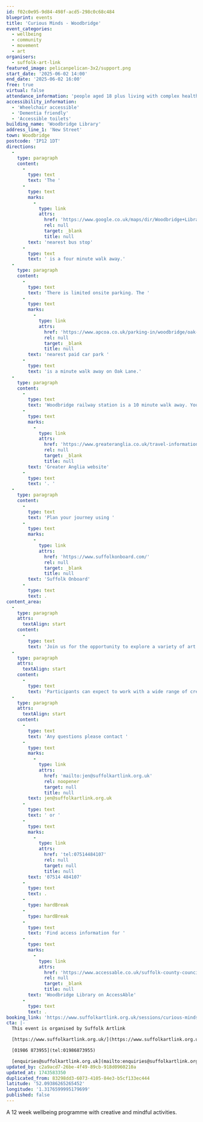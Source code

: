 ```yaml
---
id: f02c0e95-9d84-498f-acd5-298c0c68c484
blueprint: events
title: 'Curious Minds - Woodbridge'
event_categories:
  - wellbeing
  - community
  - movement
  - art
organisers:
  - suffolk-art-link
featured_image: pelicanpelican-3x2/support.png
start_date: '2025-06-02 14:00'
end_date: '2025-06-02 16:00'
free: true
virtual: false
attendance_information: 'people aged 18 plus living with complex health needs'
accessibility_information:
  - 'Wheelchair accessible'
  - 'Dementia friendly'
  - 'Accessible toilets'
building_name: 'Woodbridge Library'
address_line_1: 'New Street'
town: Woodbridge
postcode: 'IP12 1DT'
directions:
  -
    type: paragraph
    content:
      -
        type: text
        text: 'The '
      -
        type: text
        marks:
          -
            type: link
            attrs:
              href: 'https://www.google.co.uk/maps/dir/Woodbridge+Library/Church,+Woodbridge+IP12+1EB/@52.0928912,1.3171752,17z/data=!4m14!4m13!1m5!1m1!1s0x47d99c83f4f78655:0x6c098c29b12f2330!2m2!1d1.3176273!2d52.0937547!1m5!1m1!1s0x47d99c839050651d:0x48fe51bc8d2a782d!2m2!1d1.31896!2d52.094467!3e2?entry=ttu&g_ep=EgoyMDI1MDMzMC4wIKXMDSoASAFQAw%3D%3D'
              rel: null
              target: _blank
              title: null
        text: 'nearest bus stop'
      -
        type: text
        text: ' is a four minute walk away.'
  -
    type: paragraph
    content:
      -
        type: text
        text: 'There is limited onsite parking. The '
      -
        type: text
        marks:
          -
            type: link
            attrs:
              href: 'https://www.apcoa.co.uk/parking-in/woodbridge/oak-lane-woodbridge/'
              rel: null
              target: _blank
              title: null
        text: 'nearest paid car park '
      -
        type: text
        text: 'is a minute walk away on Oak Lane.'
  -
    type: paragraph
    content:
      -
        type: text
        text: 'Woodbridge railway station is a 10 minute walk away. You can find up to date train times on the '
      -
        type: text
        marks:
          -
            type: link
            attrs:
              href: 'https://www.greateranglia.co.uk/travel-information/station-information/wdb'
              rel: null
              target: _blank
              title: null
        text: 'Greater Anglia website'
      -
        type: text
        text: '. '
  -
    type: paragraph
    content:
      -
        type: text
        text: 'Plan your journey using '
      -
        type: text
        marks:
          -
            type: link
            attrs:
              href: 'https://www.suffolkonboard.com/'
              rel: null
              target: _blank
              title: null
        text: 'Suffolk Onboard'
      -
        type: text
        text: .
content_area:
  -
    type: paragraph
    attrs:
      textAlign: start
    content:
      -
        type: text
        text: 'Join us for the opportunity to explore a variety of art forms whilst developing creative skills and tools to support mental wellbeing. Supported by professional artists Sarah Lewis and Jo Chapman.'
  -
    type: paragraph
    attrs:
      textAlign: start
    content:
      -
        type: text
        text: 'Participants can expect to work with a wide range of creative techniques including movement, relaxation techniques, 3D clay and sculptural art, drawing and experimental mark making. No creative experience is necessary as these workshops are an opportunity to connect, learn and develop new skills to promote overall well being.'
  -
    type: paragraph
    attrs:
      textAlign: start
    content:
      -
        type: text
        text: 'Any questions please contact '
      -
        type: text
        marks:
          -
            type: link
            attrs:
              href: 'mailto:jen@suffolkartlink.org.uk'
              rel: noopener
              target: null
              title: null
        text: jen@suffolkartlink.org.uk
      -
        type: text
        text: ' or '
      -
        type: text
        marks:
          -
            type: link
            attrs:
              href: 'tel:07514484107'
              rel: null
              target: null
              title: null
        text: '07514 484107'
      -
        type: text
        text: .
      -
        type: hardBreak
      -
        type: hardBreak
      -
        type: text
        text: 'Find access information for '
      -
        type: text
        marks:
          -
            type: link
            attrs:
              href: 'https://www.accessable.co.uk/suffolk-county-council/access-guides/woodbridge-library'
              rel: null
              target: _blank
              title: null
        text: 'Woodbridge Library on AccessAble'
      -
        type: text
        text: .
booking_link: 'https://www.suffolkartlink.org.uk/sessions/curious-minds-woodbridge-2/'
cta: |-
  This event is organised by Suffolk Artlink

  [https://www.suffolkartlink.org.uk/](https://www.suffolkartlink.org.uk/) 

  [01986 873955](tel:01986873955)

  [enquiries@suffolkartlink.org.uk](mailto:enquiries@suffolkartlink.org.uk)
updated_by: c2a9acd7-26be-4f49-89cb-918d0960210a
updated_at: 1743583350
duplicated_from: 83298dd3-6073-4105-84e3-b5cf133ec444
latitude: '52.09386265265452'
longitude: '1.3176599995179699'
published: false
---
```

A 12 week wellbeing programme with creative and mindful activities.